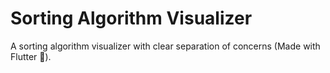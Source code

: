 # Sorting Algorithm Visualizer

A sorting algorithm visualizer with clear separation of concerns (Made with Flutter 💖).